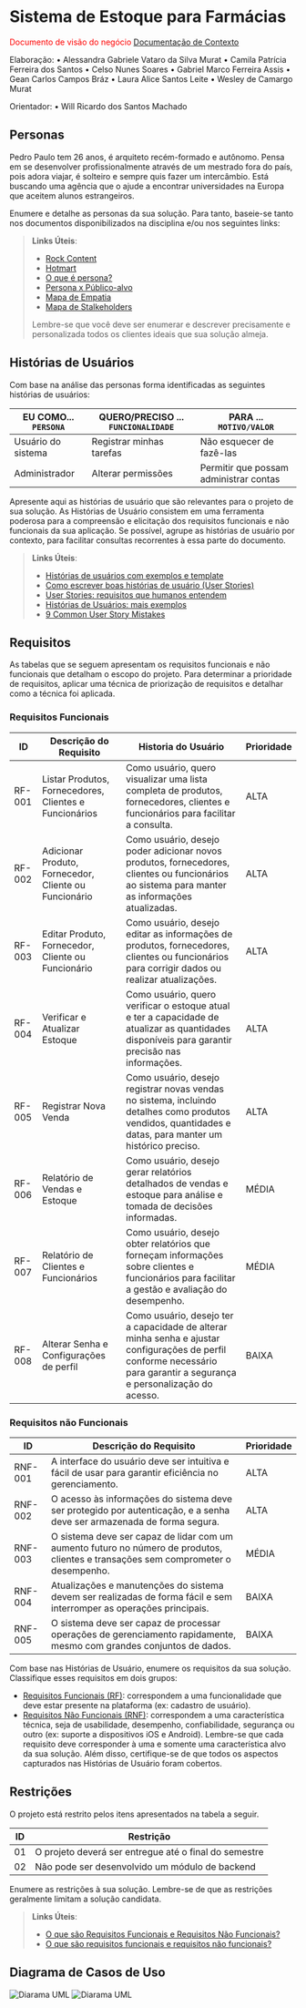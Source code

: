 # Sistema de Estoque para Farmácias

<span style="color:red">Documento de visão do negócio <a href="1-Documentação de Contexto.md"> Documentação de Contexto</a></span>

Elaboração:
•	Alessandra Gabriele Vataro da Silva Murat
•	Camila Patrícia Ferreira dos Santos
•	Celso Nunes Soares
•	Gabriel Marco Ferreira Assis
•	Gean Carlos Campos Bráz
•	Laura Alice Santos Leite
•	Wesley de Camargo Murat

Orientador:
•	Will Ricardo dos Santos Machado

## Personas

Pedro Paulo tem 26 anos, é arquiteto recém-formado e autônomo. Pensa em se desenvolver profissionalmente através de um mestrado fora do país, pois adora viajar, é solteiro e sempre quis fazer um intercâmbio. Está buscando uma agência que o ajude a encontrar universidades na Europa que aceitem alunos estrangeiros.

Enumere e detalhe as personas da sua solução. Para tanto, baseie-se tanto nos documentos disponibilizados na disciplina e/ou nos seguintes links:

> **Links Úteis**:
>
> - [Rock Content](https://rockcontent.com/blog/personas/)
> - [Hotmart](https://blog.hotmart.com/pt-br/como-criar-persona-negocio/)
> - [O que é persona?](https://resultadosdigitais.com.br/blog/persona-o-que-e/)
> - [Persona x Público-alvo](https://flammo.com.br/blog/persona-e-publico-alvo-qual-a-diferenca/)
> - [Mapa de Empatia](https://resultadosdigitais.com.br/blog/mapa-da-empatia/)
> - [Mapa de Stalkeholders](https://www.racecomunicacao.com.br/blog/como-fazer-o-mapeamento-de-stakeholders/)
>
> Lembre-se que você deve ser enumerar e descrever precisamente e personalizada todos os clientes ideais que sua solução almeja.

## Histórias de Usuários

Com base na análise das personas forma identificadas as seguintes histórias de usuários:

| EU COMO... `PERSONA` | QUERO/PRECISO ... `FUNCIONALIDADE` | PARA ... `MOTIVO/VALOR`                |
| -------------------- | ---------------------------------- | -------------------------------------- |
| Usuário do sistema   | Registrar minhas tarefas           | Não esquecer de fazê-las               |
| Administrador        | Alterar permissões                 | Permitir que possam administrar contas |

Apresente aqui as histórias de usuário que são relevantes para o projeto de sua solução. As Histórias de Usuário consistem em uma ferramenta poderosa para a compreensão e elicitação dos requisitos funcionais e não funcionais da sua aplicação. Se possível, agrupe as histórias de usuário por contexto, para facilitar consultas recorrentes à essa parte do documento.

> **Links Úteis**:
>
> - [Histórias de usuários com exemplos e template](https://www.atlassian.com/br/agile/project-management/user-stories)
> - [Como escrever boas histórias de usuário (User Stories)](https://medium.com/vertice/como-escrever-boas-users-stories-hist%C3%B3rias-de-usu%C3%A1rios-b29c75043fac)
> - [User Stories: requisitos que humanos entendem](https://www.luiztools.com.br/post/user-stories-descricao-de-requisitos-que-humanos-entendem/)
> - [Histórias de Usuários: mais exemplos](https://www.reqview.com/doc/user-stories-example.html)
> - [9 Common User Story Mistakes](https://airfocus.com/blog/user-story-mistakes/)

## Requisitos

As tabelas que se seguem apresentam os requisitos funcionais e não funcionais que detalham o escopo do projeto. Para determinar a prioridade de requisitos, aplicar uma técnica de priorização de requisitos e detalhar como a técnica foi aplicada.

### Requisitos Funcionais

| ID     | Descrição do Requisito                                 | Historia do Usuário                                                                                                                                                      | Prioridade |
| ------ | ------------------------------------------------------ | ------------------------------------------------------------------------------------------------------------------------------------------------------------------------ | ---------- |
| RF-001 | Listar Produtos, Fornecedores, Clientes e Funcionários | Como usuário, quero visualizar uma lista completa de produtos, fornecedores, clientes e funcionários para facilitar a consulta.                                          | ALTA       |
| RF-002 | Adicionar Produto, Fornecedor, Cliente ou Funcionário  | Como usuário, desejo poder adicionar novos produtos, fornecedores, clientes ou funcionários ao sistema para manter as informações atualizadas.                           | ALTA       |
| RF-003 | Editar Produto, Fornecedor, Cliente ou Funcionário     | Como usuário, desejo editar as informações de produtos, fornecedores, clientes ou funcionários para corrigir dados ou realizar atualizações.                             | ALTA       |
| RF-004 | Verificar e Atualizar Estoque                          | Como usuário, quero verificar o estoque atual e ter a capacidade de atualizar as quantidades disponíveis para garantir precisão nas informações.                         | ALTA       |
| RF-005 | Registrar Nova Venda                                   | Como usuário, desejo registrar novas vendas no sistema, incluindo detalhes como produtos vendidos, quantidades e datas, para manter um histórico preciso.                | ALTA       |
| RF-006 | Relatório de Vendas e Estoque                          | Como usuário, desejo gerar relatórios detalhados de vendas e estoque para análise e tomada de decisões informadas.                                                       | MÉDIA      |
| RF-007 | Relatório de Clientes e Funcionários                   | Como usuário, desejo obter relatórios que forneçam informações sobre clientes e funcionários para facilitar a gestão e avaliação do desempenho.                          | MÉDIA      |
| RF-008 | Alterar Senha e Configurações de perfil                | Como usuário, desejo ter a capacidade de alterar minha senha e ajustar configurações de perfil conforme necessário para garantir a segurança e personalização do acesso. | BAIXA      |

### Requisitos não Funcionais

| ID      | Descrição do Requisito                                                                                                             | Prioridade |
| ------- | ---------------------------------------------------------------------------------------------------------------------------------- | ---------- |
| RNF-001 | A interface do usuário deve ser intuitiva e fácil de usar para garantir eficiência no gerenciamento.                               | ALTA       |
| RNF-002 | O acesso às informações do sistema deve ser protegido por autenticação, e a senha deve ser armazenada de forma segura.             | ALTA       |
| RNF-003 | O sistema deve ser capaz de lidar com um aumento futuro no número de produtos, clientes e transações sem comprometer o desempenho. | MÉDIA      |
| RNF-004 | Atualizações e manutenções do sistema devem ser realizadas de forma fácil e sem interromper as operações principais.               | BAIXA      |
| RNF-005 | O sistema deve ser capaz de processar operações de gerenciamento rapidamente, mesmo com grandes conjuntos de dados.                | BAIXA      |

Com base nas Histórias de Usuário, enumere os requisitos da sua solução. Classifique esses requisitos em dois grupos:

- [Requisitos Funcionais
  (RF)](https://pt.wikipedia.org/wiki/Requisito_funcional):
  correspondem a uma funcionalidade que deve estar presente na
  plataforma (ex: cadastro de usuário).
- [Requisitos Não Funcionais
  (RNF)](https://pt.wikipedia.org/wiki/Requisito_n%C3%A3o_funcional):
  correspondem a uma característica técnica, seja de usabilidade,
  desempenho, confiabilidade, segurança ou outro (ex: suporte a
  dispositivos iOS e Android).
  Lembre-se que cada requisito deve corresponder à uma e somente uma
  característica alvo da sua solução. Além disso, certifique-se de que
  todos os aspectos capturados nas Histórias de Usuário foram cobertos.

## Restrições

O projeto está restrito pelos itens apresentados na tabela a seguir.

| ID  | Restrição                                             |
| --- | ----------------------------------------------------- |
| 01  | O projeto deverá ser entregue até o final do semestre |
| 02  | Não pode ser desenvolvido um módulo de backend        |

Enumere as restrições à sua solução. Lembre-se de que as restrições geralmente limitam a solução candidata.

> **Links Úteis**:
>
> - [O que são Requisitos Funcionais e Requisitos Não Funcionais?](https://codificar.com.br/requisitos-funcionais-nao-funcionais/)
> - [O que são requisitos funcionais e requisitos não funcionais?](https://analisederequisitos.com.br/requisitos-funcionais-e-requisitos-nao-funcionais-o-que-sao/)

## Diagrama de Casos de Uso

![Diarama UML](./img/Diagramas/uml_part_1.png)
![Diarama UML](./img/Diagramas/uml_part_2.png)

